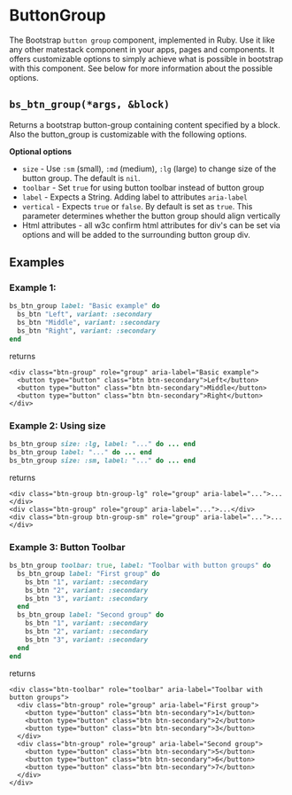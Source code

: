 # ButtonGroup

The Bootstrap `button group` component, implemented in Ruby. Use it like any other matestack component in your apps, pages and components. It offers customizable options to simply achieve what is possible in bootstrap with this component. See below for more information about the possible options.

## `bs_btn_group(*args, &block)`

Returns a bootstrap button-group containing content specified by a block. Also the button\_group is customizable with the following options.

**Optional options**

* `size` - Use `:sm` \(small\), `:md` \(medium\), `:lg` \(large\) to change size of the button group. The default is `nil`.
* `toolbar` - Set `true` for using button toolbar instead of button group
* `label` - Expects a String. Adding label to attributes `aria-label`
* `vertical` - Expects `true` or `false`. By default is set as `true`. This parameter determines whether the button group should align vertically
* Html attributes - all w3c confirm html attributes for div's can be set via options and will be added to the surrounding button group div.

## Examples

### Example 1:

```ruby
bs_btn_group label: "Basic example" do
  bs_btn "Left", variant: :secondary
  bs_btn "Middle", variant: :secondary
  bs_btn "Right", variant: :secondary
end
```

returns

```markup
<div class="btn-group" role="group" aria-label="Basic example">
  <button type="button" class="btn btn-secondary">Left</button>
  <button type="button" class="btn btn-secondary">Middle</button>
  <button type="button" class="btn btn-secondary">Right</button>
</div>
```

### Example 2: Using size

```ruby
bs_btn_group size: :lg, label: "..." do ... end
bs_btn_group label: "..." do ... end
bs_btn_group size: :sm, label: "..." do ... end
```

returns

```markup
<div class="btn-group btn-group-lg" role="group" aria-label="...">...</div>
<div class="btn-group" role="group" aria-label="...">...</div>
<div class="btn-group btn-group-sm" role="group" aria-label="...">...</div>
```

### Example 3: Button Toolbar

```ruby
bs_btn_group toolbar: true, label: "Toolbar with button groups" do
  bs_btn_group label: "First group" do
    bs_btn "1", variant: :secondary
    bs_btn "2", variant: :secondary
    bs_btn "3", variant: :secondary
  end
  bs_btn_group label: "Second group" do
    bs_btn "1", variant: :secondary
    bs_btn "2", variant: :secondary
    bs_btn "3", variant: :secondary
  end
end
```

returns

```markup
<div class="btn-toolbar" role="toolbar" aria-label="Toolbar with button groups">
  <div class="btn-group" role="group" aria-label="First group">
    <button type="button" class="btn btn-secondary">1</button>
    <button type="button" class="btn btn-secondary">2</button>
    <button type="button" class="btn btn-secondary">3</button>
  </div>
  <div class="btn-group" role="group" aria-label="Second group">
    <button type="button" class="btn btn-secondary">5</button>
    <button type="button" class="btn btn-secondary">6</button>
    <button type="button" class="btn btn-secondary">7</button>
  </div>
</div>
```

